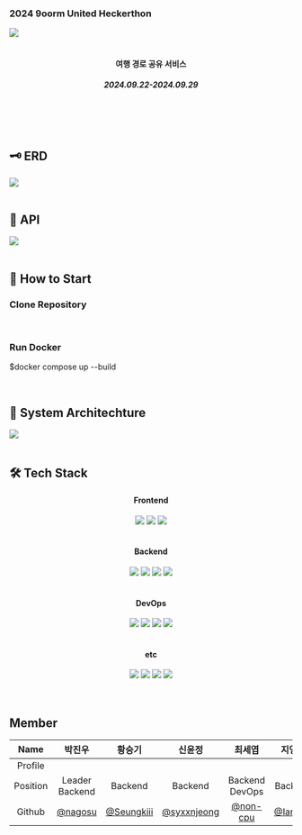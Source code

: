<h3>2024 9oorm United Heckerthon</h3>
<img src="https://github.com/user-attachments/assets/3870df1b-1341-4116-bbee-ac0e31845da7"/>

<br>
<br>

<div align=center>
<h4>여행 경로 공유 서비스</h4>
<h5>2024.09.22-2024.09.29</h5>
</div>
<br />
<br />
<br />

<h2>🗝️ ERD</h2>
<img src="https://github.com/user-attachments/assets/1384ffdf-cb35-49ed-81f5-690374545625"/>
<br />
<br />

<h2>📁 API</h2>
<img src="https://github.com/user-attachments/assets/8ff9bf10-fb7b-4d9c-8feb-d217ace70e3c"/>

<br />


<br />
<h2>📓 How to Start</h2>
<h3>Clone Repository</h3>
<br />
<h3>Run Docker</h3>
<p>$docker compose up --build</p>
<br /> 
<!-- <h2>📂 Directory Structure</h2>
<br />
<br /> -->


<h2>📱 System Architechture</h2>
<img src="https://ifh.cc/g/JQmxS6.jpg"/>
<br />
<br />

<h2>🛠️ Tech Stack</h2>
<div align=center>
<h4>Frontend</h4>
<img src="https://img.shields.io/badge/React-61DAFB?style=for-the-badge&logo=react&logoColor=white">
<img src="https://img.shields.io/badge/TypeScript-3178C6?style=for-the-badge&logo=typescript&logoColor=white">
<img src="https://img.shields.io/badge/Styled_Components-DB7093?style=for-the-badge&logo=styled-components&logoColor=white">

<br />
<br />
<h4>Backend</h4>
<img src="https://img.shields.io/badge/spring-%236DB33F.svg?style=for-the-badge&logo=spring&logoColor=white">
<img src="https://img.shields.io/badge/java-%23ED8B00.svg?style=for-the-badge&logo=openjdk&logoColor=white">
<img src="https://img.shields.io/badge/MySQL-4479A1?style=for-the-badge&logo=mysql&logoColor=white">
<img src="https://img.shields.io/badge/AWS_S3-569A31?style=for-the-badge&logo=amazon-aws&logoColor=white">

<br />
<br />
<h4>DevOps</h4>
    <img src="https://img.shields.io/badge/AWS-%23FF9900.svg?style=for-the-badge&logo=amazon-aws&logoColor=white">
  <img src="https://img.shields.io/badge/Amazon_EC2-232F3E?style=for-the-badge&logo=amazon-aws&logoColor=white">
<img src="https://img.shields.io/badge/github%20actions-%232671E5.svg?style=for-the-badge&logo=githubactions&logoColor=white">
<img src="https://img.shields.io/badge/Docker-2496ED?style=for-the-badge&logo=docker&logoColor=white">

  
<br />
<br />

<h4>etc</h4>
  <img src="https://img.shields.io/badge/Discord-%235865F2.svg?style=for-the-badge&logo=discord&logoColor=white">
<img src="https://img.shields.io/badge/Notion-000000?style=for-the-badge&logo=notion&logoColor=white">
<img src="https://img.shields.io/badge/Figma-F24E1E?style=for-the-badge&logo=figma&logoColor=white">
<img src="https://img.shields.io/badge/Postman-FF6C37?style=for-the-badge&logo=postman&logoColor=white">
<br />
<br />
</div>

<br />


<h2>Member</h2>

| Name | 박진우 | 황승기 | 신윤정 | 최세엽 | 지영란 | 박주한 | 안나경 | [새 이름] |
|:---:|:---:|:---:|:---:|:---:|:---:|:---:|:---:|:---:|
| Profile | <img src=""/> | <img src=""/> | <img src=""/> | <img src=""/> | <img src=""/> | <img src=""/> | <img src=""/> | <img src=""/> |
| Position | Leader<br />Backend | Backend | Backend | Backend<br />DevOps | Backend | Frontend | Frontend | [새 포지션] |
| Github | [@nagosu](https://github.com/nagosu) | [@Seungkiii](https://github.com/Seungkiii) | [@syxxnjeong](https://github.com/syxxnjeong) | [@non-cpu](https://github.com/non-cpu) | [@Iana74](https://github.com/Iana74) | [@Juice-Han](https://github.com/Juice-Han) | [@Ahnnakyung](https://github.com/Ahnnakyung) | [@Github] |


<br />
<br />

